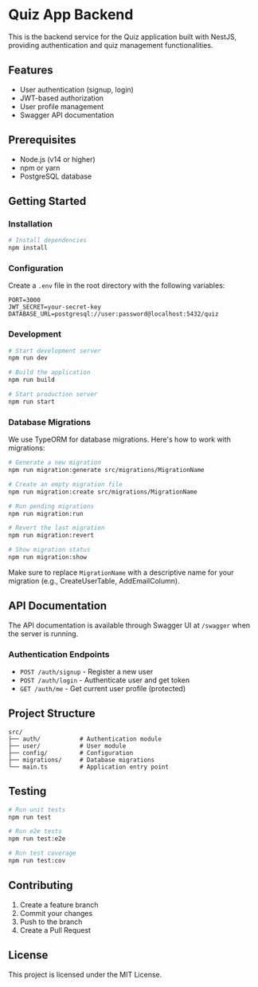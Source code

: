 # Quiz App Backend

This is the backend service for the Quiz application built with NestJS, providing authentication and quiz management functionalities.

## Features

- User authentication (signup, login)
- JWT-based authorization
- User profile management
- Swagger API documentation

## Prerequisites

- Node.js (v14 or higher)
- npm or yarn
- PostgreSQL database

## Getting Started

### Installation

```bash
# Install dependencies
npm install
```

### Configuration

Create a `.env` file in the root directory with the following variables:

```env
PORT=3000
JWT_SECRET=your-secret-key
DATABASE_URL=postgresql://user:password@localhost:5432/quiz
```

### Development

```bash
# Start development server
npm run dev

# Build the application
npm run build

# Start production server
npm run start
```

### Database Migrations

We use TypeORM for database migrations. Here's how to work with migrations:

```bash
# Generate a new migration
npm run migration:generate src/migrations/MigrationName

# Create an empty migration file
npm run migration:create src/migrations/MigrationName

# Run pending migrations
npm run migration:run

# Revert the last migration
npm run migration:revert

# Show migration status
npm run migration:show
```

Make sure to replace `MigrationName` with a descriptive name for your migration (e.g., CreateUserTable, AddEmailColumn).

## API Documentation

The API documentation is available through Swagger UI at `/swagger` when the server is running.

### Authentication Endpoints

- `POST /auth/signup` - Register a new user
- `POST /auth/login` - Authenticate user and get token
- `GET /auth/me` - Get current user profile (protected)

## Project Structure

```
src/
├── auth/           # Authentication module
├── user/           # User module
├── config/         # Configuration
├── migrations/     # Database migrations
└── main.ts         # Application entry point
```

## Testing

```bash
# Run unit tests
npm run test

# Run e2e tests
npm run test:e2e

# Run test coverage
npm run test:cov
```

## Contributing

1. Create a feature branch
2. Commit your changes
3. Push to the branch
4. Create a Pull Request

## License

This project is licensed under the MIT License.